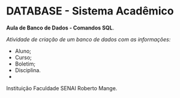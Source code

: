 # DATABASE - Sistema Acadêmico

**Aula de Banco de Dados - Comandos SQL**.

*Atividade de criação de um banco de dados com as informações:*
  - Aluno;
  - Curso;
  - Boletim;
  - Disciplina.
  - 
Instituição Faculdade SENAI Roberto Mange.
